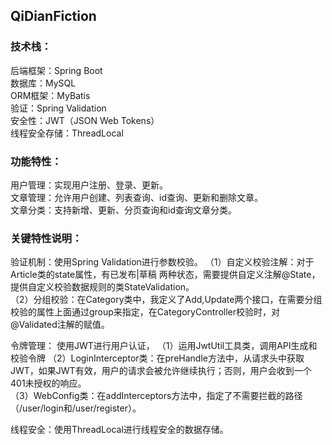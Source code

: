 ## QiDianFiction

### 技术栈：

后端框架：Spring Boot  
数据库：MySQL  
ORM框架：MyBatis  
验证：Spring Validation  
安全性：JWT（JSON Web Tokens）  
线程安全存储：ThreadLocal  

### 功能特性：
用户管理：实现用户注册、登录、更新。  
文章管理：允许用户创建、列表查询、id查询、更新和删除文章。   
文章分类：支持新增、更新、分页查询和id查询文章分类。

### 关键特性说明：
验证机制：使用Spring Validation进行参数校验。
（1）自定义校验注解：对于Article类的state属性，有已发布|草稿 两种状态，需要提供自定义注解@State，提供自定义校验数据规则的类StateValidation。    
（2）分组校验：在Category类中，我定义了Add,Update两个接口，在需要分组校验的属性上面通过group来指定，在CategoryController校验时，对@Validated注解的赋值。  

令牌管理： 使用JWT进行用户认证， 
（1）运用JwtUtil工具类，调用API生成和校验令牌
（2）LoginInterceptor类：在preHandle方法中，从请求头中获取JWT，如果JWT有效，用户的请求会被允许继续执行；否则，用户会收到一个401未授权的响应。  
（3）WebConfig类：在addInterceptors方法中，指定了不需要拦截的路径（/user/login和/user/register）。

线程安全：使用ThreadLocal进行线程安全的数据存储。
